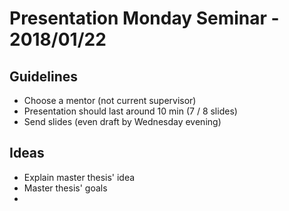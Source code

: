 # Presentation Monday Seminar - 2018/01/22

## Guidelines
* Choose a mentor (not current supervisor)
* Presentation should last around 10 min (7 / 8 slides)
* Send slides (even draft by Wednesday evening)

## Ideas
* Explain master thesis' idea
* Master thesis' goals
* 
